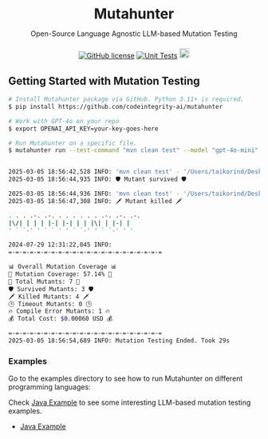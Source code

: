 <div align="center">

  <h1 style="margin-bottom: 0.5em;">Mutahunter</h1>
  
  <p style="margin-bottom: 1.5em;">Open-Source Language Agnostic LLM-based Mutation Testing</p>

  <p align="center">
    <a href="https://github.com/yourcompany/mutahunter/blob/main/LICENSE"><img src="https://img.shields.io/badge/License-AGPL_3.0-blue.svg" alt="GitHub license" /></a>
    <a href="https://github.com/codeintegrity-ai/mutahunter/actions/workflows/test.yaml"><img src="https://github.com/codeintegrity-ai/mutahunter/actions/workflows/test.yaml/badge.svg" alt="Unit Tests" /></a>
    <a href="https://github.com/codeintegrity-ai/mutahunter/commits/main"><img alt="Last Commit" src="https://img.shields.io/github/last-commit/codeintegrity-ai/mutahunter/main?style=for-the-badge" height="20" /></a>
  </p>
</div>

## Getting Started with Mutation Testing

```bash
# Install Mutahunter package via GitHub. Python 3.11+ is required.
$ pip install https://github.com/codeintegrity-ai/mutahunter

# Work with GPT-4o on your repo
$ export OPENAI_API_KEY=your-key-goes-here

# Run Mutahunter on a specific file. 
$ mutahunter run --test-command "mvn clean test" --model "gpt-4o-mini" --source-path "src/main/java/com/example/BankAccount.java" --test-path "src/test/java/BankAccountTest.java"


2025-03-05 18:56:42,528 INFO: 'mvn clean test' - '/Users/taikorind/Desktop/mutahunter/examples/java_maven/logs/_latest/mutants/34a5d8a5_BankAccount.java'
2025-03-05 18:56:44,935 INFO: 🛡️ Mutant survived 🛡️

2025-03-05 18:56:44,936 INFO: 'mvn clean test' - '/Users/taikorind/Desktop/mutahunter/examples/java_maven/logs/_latest/mutants/183e6826_BankAccount.java'
2025-03-05 18:56:47,308 INFO: 🗡️ Mutant killed 🗡️

. . . .-. .-. . . . . . . .-. .-. .-.
|\/| | | | |-| |-| | | |\| | |-| |
' ` `-' ' ` ` ' ' ` `-' ' ` `-' ' '

2024-07-29 12:31:22,045 INFO:
=-=-=-=-=-=-=-=-=-=-=-=-=-=-=-=-=-=-=-=-=-=

📊 Overall Mutation Coverage 📊
🎯 Mutation Coverage: 57.14% 🎯
🦠 Total Mutants: 7 🦠
🛡️ Survived Mutants: 3 🛡️
🗡️ Killed Mutants: 4 🗡️
🕒 Timeout Mutants: 0 🕒
🔥 Compile Error Mutants: 1 🔥
💰 Total Cost: $0.00060 USD 💰

=-=-=-=-=-=-=-=-=-=-=-=-=-=-=-=-=-=-=-=-=-=
2025-03-05 18:56:54,689 INFO: Mutation Testing Ended. Took 29s
```

### Examples

Go to the examples directory to see how to run Mutahunter on different programming languages:

Check [Java Example](/examples/java_maven/) to see some interesting LLM-based mutation testing examples.

- [Java Example](/examples/java_maven/)


